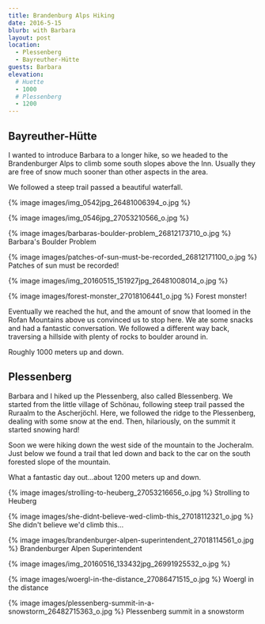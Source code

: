 ```yaml
---
title: Brandenburg Alps Hiking
date: 2016-5-15
blurb: with Barbara
layout: post
location:
  - Plessenberg
  - Bayreuther-Hütte
guests: Barbara
elevation:
  # Huette
  - 1000
  # Plessenberg
  - 1200
---
```


## Bayreuther-Hütte

I wanted to introduce Barbara to a longer hike, so we headed to
the Brandenburger Alps to climb some south slopes above the Inn. Usually they
are free of snow much sooner than other aspects in the area.

We followed a steep trail passed a beautiful waterfall.

{% image images/img_0542jpg_26481006394_o.jpg %}




{% image images/img_0546jpg_27053210566_o.jpg %}




{% image images/barbaras-boulder-problem_26812173710_o.jpg %}
Barbara's Boulder Problem




{% image images/patches-of-sun-must-be-recorded_26812171100_o.jpg %}
Patches of sun must be recorded!




{% image images/img_20160515_151927jpg_26481008014_o.jpg %}




{% image images/forest-monster_27018106441_o.jpg %}
Forest monster!



Eventually we reached the hut, and the amount of snow that loomed in the Rofan
Mountains above us convinced us to stop here. We ate some snacks and had a 
fantastic conversation. We followed a different way back, traversing a hillside
with plenty of rocks to boulder around in.

Roughly 1000 meters up and down.

## Plessenberg

Barbara and I hiked up the Plessenberg, also called Blessenberg.
We started from the little village of Schönau, following steep trail
passed the Ruraalm to the Ascherjöchl. Here, we followed the ridge to
the Plessenberg, dealing with some snow at the end. Then, hilariously,
on the summit it started snowing hard!

Soon we were hiking down the west side of the mountain to the Jocheralm.
Just below we found a trail that led down and back to the car on the
south forested slope of the mountain.

What a fantastic day out...about 1200 meters up and down.

{% image images/strolling-to-heuberg_27053216656_o.jpg %}
Strolling to Heuberg



{% image images/she-didnt-believe-wed-climb-this_27018112321_o.jpg %}
She didn't believe we'd climb this...



{% image images/brandenburger-alpen-superintendent_27018114561_o.jpg %}
Brandenburger Alpen Superintendent




{% image images/img_20160516_133432jpg_26991925532_o.jpg %}




{% image images/woergl-in-the-distance_27086471515_o.jpg %}
Woergl in the distance




{% image images/plessenberg-summit-in-a-snowstorm_26482715363_o.jpg %}
Plessenberg summit in a snowstorm



